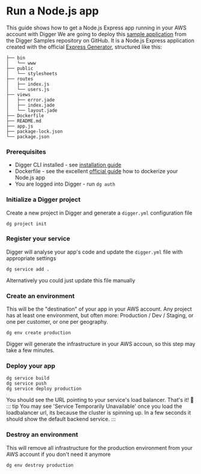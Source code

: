 # Run a Node.js app
This guide shows how to get a Node.js Express app running in your AWS account with Digger
We are going to deploy this [sample application](https://github.com/diggerhq/digger-examples/tree/master/node-service) from the Digger Samples repository on GitHub.
It is a Node.js Express application created with the official [Express Generator](https://expressjs.com/en/starter/generator.html), structured like this:
```
├── bin
│   └── www
├── public
│   └── stylesheets
├── routes
│   ├── index.js
│   └── users.js
├── views
│   ├── error.jade
│   ├── index.jade
│   └── layout.jade
├── Dockerfile
├── README.md
├── app.js
├── package-lock.json
└── package.json
```

### Prerequisites
- Digger CLI installed - see [installation guide](../installation)
- Dockerfile - see the excellent [official guide](https://nodejs.org/en/docs/guides/nodejs-docker-webapp/) how to dockerize your Node.js app
- You are logged into Digger - run `dg auth`

### Initialize a Digger project
Create a new project in Digger and generate a `digger.yml` configuration file
```
dg project init
```

### Register your service
Digger will analyse your app's code and update the `digger.yml` file with appropriate settings
```
dg service add .
```
Alternatively you could just update this file manually

### Create an environment
This will be the "destination" of your app in your AWS account. Any project has at least one environment, but often more: Production / Dev / Staging, or one per customer, or one per geography.
```
dg env create production
```
Digger will generate the infrastructure in your AWS accoun, so this step may take a few minutes.

### Deploy your app
```
dg service build
dg service push
dg service deploy production
```
You should see the URL pointing to your service's load balancer. That's it! 🙂
::: tip
You may see 'Service Temporarily Unavailable' once you load the loadbalancer url, its because the cluster is spinning up. In a few seconds it should show the default backend service.
:::

### Destroy an environment
This will remove all infrastructure for the production environment from your AWS account if you don't need it anymore
```
dg env destroy production
```




